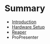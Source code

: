 # Summary

* [Introduction](README.md)
* [Hardware Setup](hardware.md)
* [Reaper](reaper.md)
* ProPresenter

